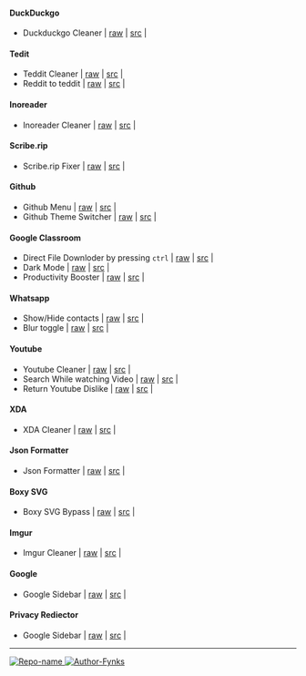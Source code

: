 #### DuckDuckgo
- Duckduckgo Cleaner | [raw](https://github.com/fynks/userscripts/raw/main/ddg/ddg-extender.user.js) | [src](https://github.com/fynks/userscripts/) |

#### Tedit
- Teddit Cleaner | [raw](https://github.com/fynks/userscripts/raw/main/teddit/teddit-cleaner.user.js) | [src](https://github.com/fynks/userscripts/) |
- Reddit to teddit | [raw](https://github.com/fynks/userscripts/raw/main/teddit/reddit-to-teddit-redictor.user.js) | [src](https://github.com/fynks/userscripts/) |

#### Inoreader
- Inoreader Cleaner | [raw](https://github.com/fynks/userscripts/raw/main/inoreader/inoreader-cleaner.user.js) | [src](https://github.com/Hacksign/configs/blob/master/firefox/plugins/greasemonkey/inoreader.user.js) |

#### Scribe.rip
- Scribe.rip Fixer | [raw](https://raw.githubusercontent.com/fynks/userscripts/main/scribe/scribe-rip-fixer.user.js) | [src](https://github.com/fynks/userscripts/blob/main/scribe/scribe-rip-fixer.user.js) |

#### Github
- Github Menu | [raw](https://github.com/fynks/userscripts/raw/main/github/direct_file_for_google_classroom.user.js) | [src](https://github.com/HaleShaw/TM-GitHubMenu) |
- Github Theme Switcher | [raw](https://github.com/fynks/userscripts/raw/main/github/github-theme-switch.user.js) | [src](https://github.com/kidonng/cherry) |

#### Google Classroom
- Direct File Downloder by pressing ```ctrl``` | [raw](https://github.com/fynks/userscripts/raw/main/classroom/direct_file_for_google_classroom.user.js) | [src](https://github.com/fynks/userscripts/) |
- Dark Mode | [raw](https://github.com/fynks/userscripts/raw/main/clasroom/google_classroom_dark_mode_theme.user.js) | [src](https://greasyfork.org/en/scripts/431522-google-classroom-dark-mode-theme) |
- Productivity Booster | [raw](https://github.com/fynks/userscripts/raw/main/classroom/google_classroom_productivity_boost.user.js) | [src](https://github.com/fynks/userscripts/) |

#### Whatsapp
- Show/Hide contacts | [raw](https://github.com/fynks/userscripts/raw/main/whatsapp/whatsapp_toggle_contacts.user.js) | [src](https://greasyfork.org/en/scripts/416333-whatsapp-toggle-hide-show-contacts-by-n-s/) |
- Blur toggle | [raw](https://github.com/fynks/userscripts/raw/main/whatsapp/whatsapp_web_anti_spy.user.js) | [src](https://greasyfork.org/en/scripts/444213-whatsapp-web-anti-spy/code) |
  
#### Youtube
- Youtube Cleaner | [raw](https://github.com/fynks/userscripts/raw/main/youtube/youtube-cleaner.user.js) | [src](https://github.com/fynks/userscripts/) |
- Search While watching Video | [raw](https://raw.githubusercontent.com/fynks/userscripts/main/youtube/search_while-watching_video.user.js) | [src](https://github.com/fynks/userscripts/) |
- Return Youtube Dislike | [raw](https://github.com/fynks/userscripts/raw/main/youtube/return-youtube-dislike.user.js) | [src](https://github.com/Anarios/return-youtube-dislike/raw/main/Extensions/UserScript/Return%20Youtube%20Dislike.user.js) |

#### XDA
- XDA Cleaner | [raw](https://github.com/fynks/userscripts/raw/main/xda/xda-cleaner.user.js) | [src](https://github.com/fynks/userscripts/) |

#### Json Formatter
- Json Formatter | [raw](https://github.com/fynks/userscripts/raw/main/json/json-formatter.user.js) | [src](https://github.com/fynks/userscripts/) |

#### Boxy SVG
- Boxy SVG Bypass | [raw](https://github.com/fynks/userscripts/raw/main/boxysvg/boxy-svg-bypass.user.js) | [src](https://greasyfork.org/users/718362) |

#### Imgur
- Imgur Cleaner | [raw](https://github.com/fynks/userscripts/raw/main/imgur/imgur-minimal.user.js) | [src](https://github.com/krisu5/userstyles/tree/master/Imgur%20-%20Minimal%20and%20Anti-Social%20for%20non-Imgurians) |
   
#### Google
- Google Sidebar | [raw](https://github.com/fynks/userscripts/raw/main/google/google-search-sidebar.user.js) | [src](https://github.com/jmlntw/google-search-sidebar) |

#### Privacy Rediector
- Google Sidebar | [raw](https://github.com/fynks/userscripts/raw/main/redirector/privacy-redirector.js) | [src](https://github.com/dybdeskarphet/privacy-redirector/blob/main/privacy-redirector.js) |

---

[![Repo-name](https://img.shields.io/badge/Visit-configs-lightblue?style=for-the-badge&logo=github) ](https://github.com/fynks/configs)
[ ![Author-Fynks](https://img.shields.io/badge/Author-Fynks-yellow?style=for-the-badge&logo=atom)](#)

